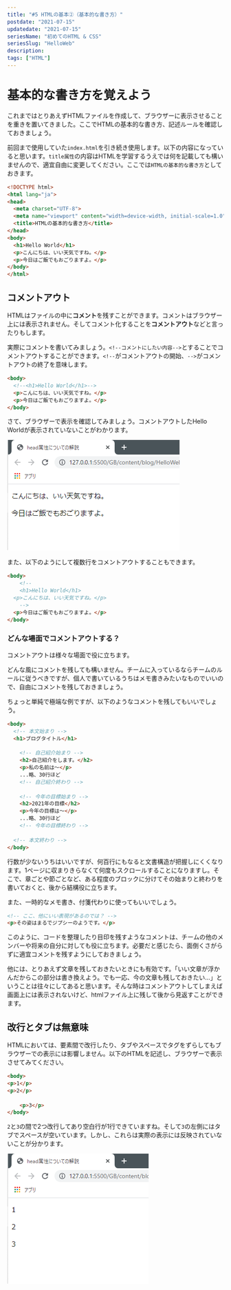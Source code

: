 ```yaml
---
title: "#5 HTMLの基本②（基本的な書き方）"
postdate: "2021-07-15"
updatedate: "2021-07-15"
seriesName: "初めてのHTML & CSS"
seriesSlug: "HelloWeb"
description: 
tags: ["HTML"]
---
```


# 基本的な書き方を覚えよう

これまではとりあえずHTMLファイルを作成して、ブラウザーに表示させることを重きを置いてきました。ここでHTMLの基本的な書き方、記述ルールを確認しておきましょう。

前回まで使用していた`index.html`を引き続き使用します。以下の内容になっていると思います。`title属性`の内容はHTMLを学習するうえでは何を記載しても構いませんので、適宜自由に変更してください。ここでは`HTMLの基本的な書き方`としておきます。


```html
<!DOCTYPE html>
<html lang="ja">
<head>
  <meta charset="UTF-8">
  <meta name="viewport" content="width=device-width, initial-scale=1.0">
  <title>HTMLの基本的な書き方</title>
</head>
<body>
  <h1>Hello World</h1>
  <p>こんにちは、いい天気ですね。</p>
  <p>今日はご飯でもおごりますよ。</p>
</body>
</html>
```

## コメントアウト

HTMLはファイルの中に**コメント**を残すことができます。コメントはブラウザー上には表示されません。そしてコメント化することを**コメントアウト**などと言ったりもします。

実際にコメントを書いてみましょう。`<!--コメントにしたい内容-->`とすることでコメントアウトすることができます。`<!--`がコメントアウトの開始、`-->`がコメントアウトの終了を意味します。

```html
<body>
  <!--<h1>Hello World</h1>-->
  <p>こんにちは、いい天気ですね。</p>
  <p>今日はご飯でもおごりますよ。</p>
</body>
```

さて、ブラウザーで表示を確認してみましょう。コメントアウトしたHello Worldが表示されていないことがわかります。

<img src="./images/image01.png" />

また、以下のようにして複数行をコメントアウトすることもできます。

```html
<body>
	<!--
	<h1>Hello World</h1>
  <p>こんにちは、いい天気ですね。</p>
	-->
  <p>今日はご飯でもおごりますよ。</p>
</body>
```

### どんな場面でコメントアウトする？

コメントアウトは様々な場面で役に立ちます。

どんな風にコメントを残しても構いません。チームに入っているならチームのルールに従うべきですが、個人で書いているうちはメモ書きみたいなものでいいので、自由にコメントを残しておきましょう。

ちょっと単純で極端な例ですが、以下のようなコメントを残してもいいでしょう。

```html
<body>
  <!-- 本文始まり -->
  <h1>ブログタイトル</h1>

    <!-- 自己紹介始まり -->
    <h2>自己紹介をします。</h2>
    <p>私の名前は～</p>
    ...略、30行ほど
    <!-- 自己紹介終わり -->

    <!-- 今年の目標始まり -->
    <h2>2021年の目標</h2>
    <p>今年の目標は～</p>
    ...略、30行ほど
    <!-- 今年の目標終わり -->

  <!-- 本文終わり -->
</body>
```

行数が少ないうちはいいですが、何百行にもなると文書構造が把握しにくくなります。1ページに収まりきらなくて何度もスクロールすることになりますし。そこで、章ごとや節ごとなど、ある程度のブロックに分けてその始まりと終わりを書いておくと、後から結構役に立ちます。

また、一時的なメモ書き、付箋代わりに使ってもいいでしょう。

```html
<!-- ここ、他にいい表現があるのでは？ -->
<p>その姿はまるでジプシーのようです。</p>
```

このように、コードを整理したり目印を残すようなコメントは、チームの他のメンバーや将来の自分に対しても役に立ちます。必要だと感じたら、面倒くさがらずに適宜コメントを残すようにしておきましょう。

他には、とりあえず文章を残しておきたいときにも有効です。「いい文章が浮かんだからこの部分は書き換えよう。でも一応、今の文章も残しておきたい…」ということは往々にしてあると思います。そんな時はコメントアウトしてしまえば画面上には表示されないけど、htmlファイル上に残して後から見返すことができます。

## 改行とタブは無意味

HTMLにおいては、要素間で改行したり、タブやスペースでタグをずらしてもブラウザーでの表示には影響しません。以下のHTMLを記述し、ブラウザーで表示させてみてください。

```html
<body>
<p>1</p>
<p>2</p>

	<p>3</p>
</body>
```

`2`と`3`の間で2つ改行してあり空白行が1行できていますね。そして`3`の左側にはタブでスペースが空いています。しかし、これらは実際の表示には反映されていないことが分かります。

<img src="./images/image02.png" />
